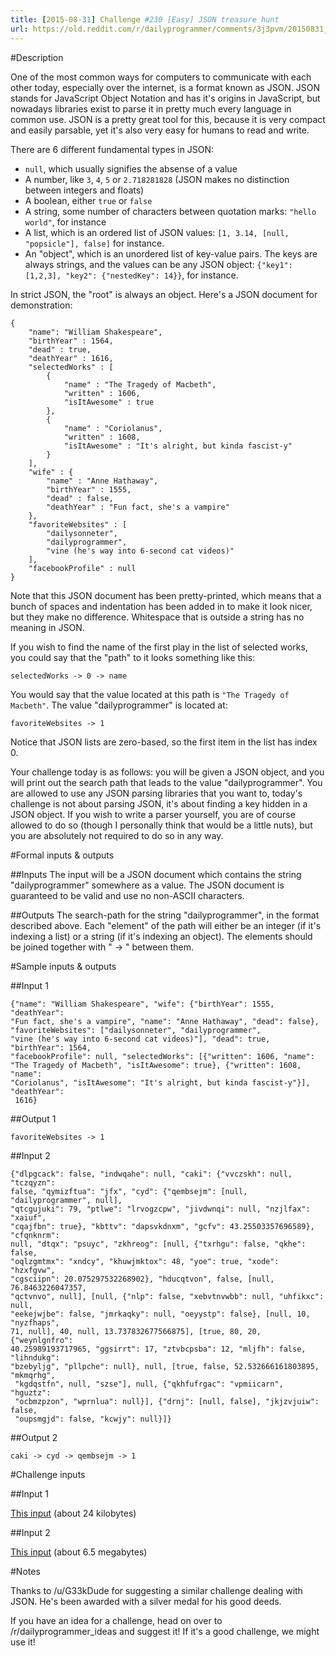 ```yaml
---
title: [2015-08-31] Challenge #230 [Easy] JSON treasure hunt
url: https://old.reddit.com/r/dailyprogrammer/comments/3j3pvm/20150831_challenge_230_easy_json_treasure_hunt/
---
```


#Description

One of the most common ways for computers to communicate with each other today, especially over the internet, is a format known as JSON. JSON stands for JavaScript Object Notation and has it's origins in JavaScript, but nowadays libraries exist to parse it in pretty much every language in common use. JSON is a pretty great tool for this, because it is very compact and easily parsable, yet it's also very easy for humans to read and write. 

There are 6 different fundamental types in JSON:

 * `null`, which usually signifies the absense of a value
 * A number, like `3`, `4`, `5` or `2.718281828` (JSON makes no distinction between integers and floats)
 * A boolean, either `true` or `false`
 * A string, some number of characters between quotation marks: `"hello world"`, for instance
 * A list, which is an ordered list of JSON values: `[1, 3.14, [null, "popsicle"], false]` for instance. 
 * An "object", which is an unordered list of key-value pairs. The keys are always strings, and the values can be any JSON object: `{"key1": [1,2,3], "key2": {"nestedKey": 14}}`, for instance. 

In strict JSON, the "root" is always an object. Here's a JSON document for demonstration: 

    {
        "name": "William Shakespeare",
        "birthYear" : 1564,
        "dead" : true,
        "deathYear" : 1616,
        "selectedWorks" : [
            {
                "name" : "The Tragedy of Macbeth",
                "written" : 1606,
                "isItAwesome" : true
            },
            {
                "name" : "Coriolanus",
                "written" : 1608,
                "isItAwesome" : "It's alright, but kinda fascist-y"
            }
        ],
        "wife" : {
            "name" : "Anne Hathaway",
            "birthYear" : 1555,
            "dead" : false,
            "deathYear" : "Fun fact, she's a vampire"
        },
        "favoriteWebsites" : [
            "dailysonneter",
            "dailyprogrammer",
            "vine (he's way into 6-second cat videos)"
        ],
        "facebookProfile" : null
    }

Note that this JSON document has been pretty-printed, which means that a bunch of spaces and indentation has been added in to make it look nicer, but they make no difference. Whitespace that is outside a string has no meaning in JSON.

If you wish to find the name of the first play in the list of selected works, you could say that the "path" to it looks something like this: 

    selectedWorks -> 0 -> name

You would say that the value located at this path is `"The Tragedy of Macbeth"`. The value "dailyprogrammer" is located at:

    favoriteWebsites -> 1

Notice that JSON lists are zero-based, so the first item in the list has index 0.

Your challenge today is as follows: you will be given a JSON object, and you will print out the search path that leads to the value "dailyprogrammer". You are allowed to use any JSON parsing libraries that you want to, today's challenge is not about parsing JSON, it's about finding a key hidden in a JSON object. If you wish to write a parser yourself, you are of course allowed to do so (though I personally think that would be a little nuts), but you are absolutely not required to do so in any way. 

#Formal inputs &amp; outputs

##Inputs
The input will be a JSON document which contains the string "dailyprogrammer" somewhere as a value. The JSON document is guaranteed to be valid and use no non-ASCII characters. 

##Outputs
The search-path for the string "dailyprogrammer", in the format described above. Each "element" of the path will either be an integer (if it's indexing a list) or a string (if it's indexing an object). The elements should be joined together with " -> " between them.

#Sample inputs &amp; outputs

##Input 1

    {"name": "William Shakespeare", "wife": {"birthYear": 1555, "deathYear": 
    "Fun fact, she's a vampire", "name": "Anne Hathaway", "dead": false}, 
    "favoriteWebsites": ["dailysonneter", "dailyprogrammer", 
    "vine (he's way into 6-second cat videos)"], "dead": true, "birthYear": 1564, 
    "facebookProfile": null, "selectedWorks": [{"written": 1606, "name": 
    "The Tragedy of Macbeth", "isItAwesome": true}, {"written": 1608, "name": 
    "Coriolanus", "isItAwesome": "It's alright, but kinda fascist-y"}], "deathYear":
     1616}

##Output 1

    favoriteWebsites -> 1

##Input 2

    {"dlpgcack": false, "indwqahe": null, "caki": {"vvczskh": null, "tczqyzn": 
    false, "qymizftua": "jfx", "cyd": {"qembsejm": [null, "dailyprogrammer", null], 
    "qtcgujuki": 79, "ptlwe": "lrvogzcpw", "jivdwnqi": null, "nzjlfax": "xaiuf", 
    "cqajfbn": true}, "kbttv": "dapsvkdnxm", "gcfv": 43.25503357696589}, "cfqnknrm": 
    null, "dtqx": "psuyc", "zkhreog": [null, {"txrhgu": false, "qkhe": false, 
    "oqlzgmtmx": "xndcy", "khuwjmktox": 48, "yoe": true, "xode": "hzxfgvw", 
    "cgsciipn": 20.075297532268902}, "hducqtvon", false, [null, 76.8463226047357, 
    "qctvnvo", null], [null, {"nlp": false, "xebvtnvwbb": null, "uhfikxc": null, 
    "eekejwjbe": false, "jmrkaqky": null, "oeyystp": false}, [null, 10, "nyzfhaps", 
    71, null], 40, null, 13.737832677566875], [true, 80, 20, {"weynlgnfro":
    40.25989193717965, "ggsirrt": 17, "ztvbcpsba": 12, "mljfh": false, "lihndukg": 
    "bzebyljg", "pllpche": null}, null, [true, false, 52.532666161803895, "mkmqrhg",
     "kgdqstfn", null, "szse"], null, {"qkhfufrgac": "vpmiicarn", "hguztz": 
     "ocbmzpzon", "wprnlua": null}], {"drnj": [null, false], "jkjzvjuiw": false, 
     "oupsmgjd": false, "kcwjy": null}]}

##Output 2

    caki -> cyd -> qembsejm -> 1

#Challenge inputs

##Input 1

[This input](https://gist.githubusercontent.com/anonymous/8f35cc4fbbccf6d3f59f/raw/1f9786fc2fec9a7afa20cdd70d2d8afb7d3aecb9/challenge1.txt) (about 24 kilobytes)

##Input 2

[This input](https://gist.githubusercontent.com/anonymous/b7733192c0d1004a084b/raw/b5f8df53469410c634034c12d99bbb8ccc46f102/challenge2.txt) (about 6.5 megabytes)

#Notes

Thanks to /u/G33kDude for suggesting a similar challenge dealing with JSON. He's been awarded with a silver medal for his good deeds.

If you have an idea for a challenge, head on over to /r/dailyprogrammer_ideas and suggest it! If it's a good challenge, we might use it!
